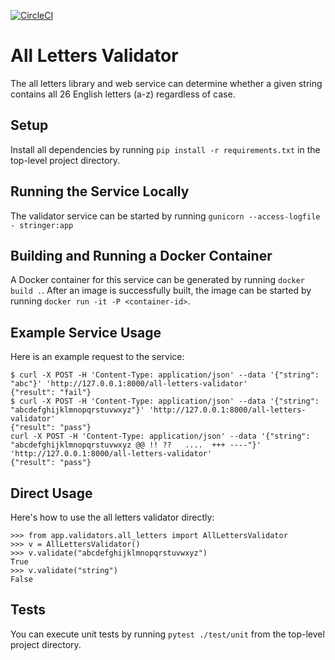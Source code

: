 [![CircleCI](https://circleci.com/gh/jlivermont/stringer/tree/master.svg?style=svg)](https://circleci.com/gh/jlivermont/stringer/tree/master)

# All Letters Validator

The all letters library and web service can determine whether a given string contains all 26 English letters (a-z) regardless of case.

## Setup
Install all dependencies by running `pip install -r requirements.txt` in the top-level project directory.

## Running the Service Locally
The validator service can be started by running `gunicorn --access-logfile - stringer:app`

## Building and Running a Docker Container
A Docker container for this service can be generated by running `docker build .`.  After an image is successfully built, the image can be started by running `docker run -it -P <container-id>`.

## Example Service Usage
Here is an example request to the service:

```
$ curl -X POST -H 'Content-Type: application/json' --data '{"string": "abc"}' 'http://127.0.0.1:8000/all-letters-validator'
{"result": "fail"}
$ curl -X POST -H 'Content-Type: application/json' --data '{"string": "abcdefghijklmnopqrstuvwxyz"}' 'http://127.0.0.1:8000/all-letters-validator'
{"result": "pass"}
curl -X POST -H 'Content-Type: application/json' --data '{"string": "abcdefghijklmnopqrstuvwxyz @@ !! ??   ....  +++ ----"}' 'http://127.0.0.1:8000/all-letters-validator'
{"result": "pass"}
```

## Direct Usage
Here's how to use the all letters validator directly:

```
>>> from app.validators.all_letters import AllLettersValidator
>>> v = AllLettersValidator()
>>> v.validate("abcdefghijklmnopqrstuvwxyz")
True
>>> v.validate("string")
False
```

## Tests
You can execute unit tests by running `pytest ./test/unit` from the top-level project directory.
